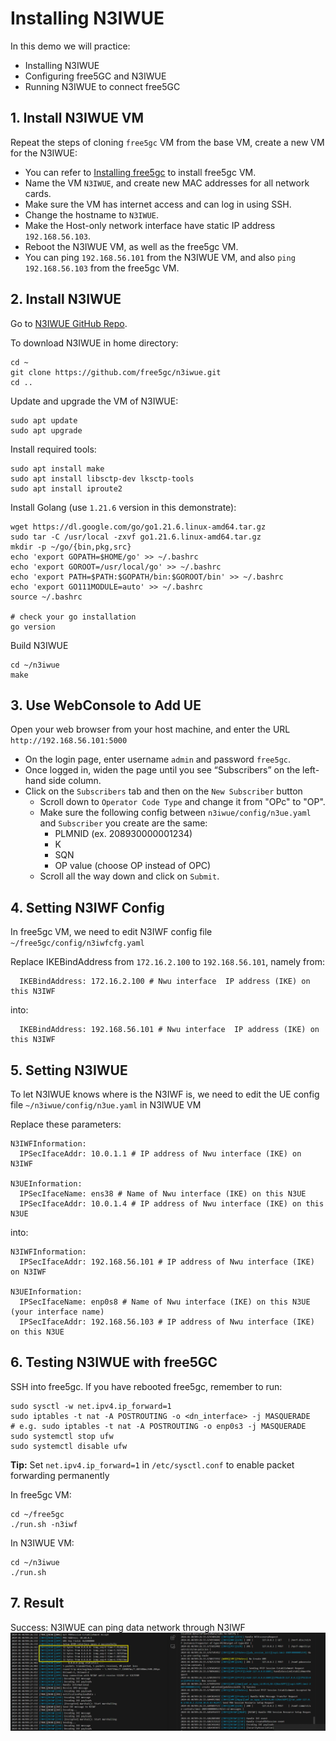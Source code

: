 <!-- Google tag (gtag.js) --> <script async src="https://www.googletagmanager.com/gtag/js?id=G-JETJ7TJ805"></script> <script> window.dataLayer = window.dataLayer || []; function gtag(){dataLayer.push(arguments);} gtag('js', new Date()); gtag('config', 'G-JETJ7TJ805'); </script>

# Installing N3IWUE 

In this demo we will practice:

- Installing N3IWUE
- Configuring free5GC and N3IWUE
- Running N3IWUE to connect free5GC

## 1. Install N3IWUE VM

Repeat the steps of cloning `free5gc` VM from the base VM, create a new VM for the N3IWUE:

- You can refer to [Installing free5gc](https://free5gc.org/guide/3-install-free5gc/) to install free5gc VM.
- Name the VM `N3IWUE`, and create new MAC addresses for all network cards.
- Make sure the VM has internet access and can log in using SSH.
- Change the hostname to `N3IWUE`.
- Make the Host-only network interface have static IP address `192.168.56.103`.
- Reboot the N3IWUE VM, as well as the free5gc VM.
- You can ping `192.168.56.101` from the N3IWUE VM, and also `ping 192.168.56.103` from the free5gc VM.

## 2. Install N3IWUE

Go to [N3IWUE GitHub Repo](https://github.com/free5gc/n3iwue).

To download N3IWUE in home directory:
```
cd ~
git clone https://github.com/free5gc/n3iwue.git
cd ..
```

Update and upgrade the VM of N3IWUE:
```
sudo apt update
sudo apt upgrade
```

Install required tools:
```
sudo apt install make
sudo apt install libsctp-dev lksctp-tools
sudo apt install iproute2
```

Install Golang (use `1.21.6` version in this demonstrate):
```
wget https://dl.google.com/go/go1.21.6.linux-amd64.tar.gz
sudo tar -C /usr/local -zxvf go1.21.6.linux-amd64.tar.gz
mkdir -p ~/go/{bin,pkg,src}
echo 'export GOPATH=$HOME/go' >> ~/.bashrc
echo 'export GOROOT=/usr/local/go' >> ~/.bashrc
echo 'export PATH=$PATH:$GOPATH/bin:$GOROOT/bin' >> ~/.bashrc 
echo 'export GO111MODULE=auto' >> ~/.bashrc
source ~/.bashrc

# check your go installation
go version
```

Build N3IWUE
```
cd ~/n3iwue
make
```

## 3. Use WebConsole to Add UE

Open your web browser from your host machine, and enter the URL `http://192.168.56.101:5000`

- On the login page, enter username `admin` and password `free5gc`.
- Once logged in, widen the page until you see “Subscribers” on the left-hand side column.
- Click on the `Subscribers` tab and then on the `New Subscriber` button
    - Scroll down to `Operator Code Type` and change it from "OPc" to "OP".
    - Make sure the following config between `n3iwue/config/n3ue.yaml` and `Subscriber` you create are the same:
        - PLMNID (ex. 208930000001234)
        - K
        - SQN
        - OP value (choose OP instead of OPC)
    - Scroll all the way down and click on `Submit`.

## 4. Setting N3IWF Config

In free5gc VM, we need to edit N3IWF config file `~/free5gc/config/n3iwfcfg.yaml`

Replace IKEBindAddress from `172.16.2.100` to `192.168.56.101`, namely from:
```
  IKEBindAddress: 172.16.2.100 # Nwu interface  IP address (IKE) on this N3IWF
```
into:
```
  IKEBindAddress: 192.168.56.101 # Nwu interface  IP address (IKE) on this N3IWF
```
## 5. Setting N3IWUE

To let N3IWUE knows where is the N3IWF is, we need to edit the UE config file `~/n3iwue/config/n3ue.yaml` in N3IWUE VM

Replace these parameters:
```
N3IWFInformation:
  IPSecIfaceAddr: 10.0.1.1 # IP address of Nwu interface (IKE) on N3IWF

N3UEInformation:
  IPSecIfaceName: ens38 # Name of Nwu interface (IKE) on this N3UE
  IPSecIfaceAddr: 10.0.1.4 # IP address of Nwu interface (IKE) on this N3UE
```
into:
```
N3IWFInformation:
  IPSecIfaceAddr: 192.168.56.101 # IP address of Nwu interface (IKE) on N3IWF

N3UEInformation:
  IPSecIfaceName: enp0s8 # Name of Nwu interface (IKE) on this N3UE (your interface name)
  IPSecIfaceAddr: 192.168.56.103 # IP address of Nwu interface (IKE) on this N3UE
```

## 6. Testing N3IWUE with free5GC

SSH into free5gc. If you have rebooted free5gc, remember to run:
```
sudo sysctl -w net.ipv4.ip_forward=1
sudo iptables -t nat -A POSTROUTING -o <dn_interface> -j MASQUERADE
# e.g. sudo iptables -t nat -A POSTROUTING -o enp0s3 -j MASQUERADE
sudo systemctl stop ufw
sudo systemctl disable ufw
```
**Tip:** Set `net.ipv4.ip_forward=1` in `/etc/sysctl.conf` to enable packet forwarding permanently

In free5gc VM:
```
cd ~/free5gc
./run.sh -n3iwf
```
In N3IWUE VM:
```
cd ~/n3iwue
./run.sh
```

## 7. Result
Success: N3IWUE can ping data network through N3IWF
![](1-13.png)